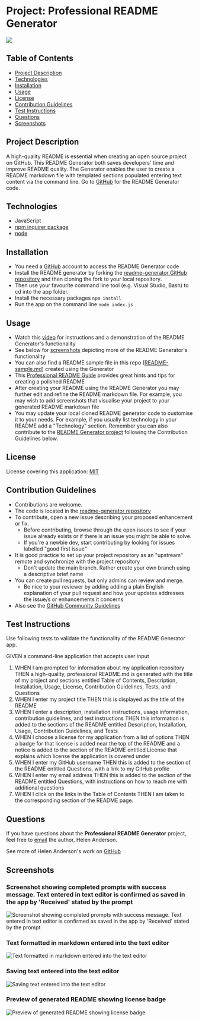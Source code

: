 
# Project: Professional README Generator


[![](https://img.shields.io/badge/License-MIT-brightgreen)](https://opensource.org/licenses/MIT)


## Table of Contents
  - [Project Description](#project-description)
  - [Technologies](#technologies)
  - [Installation](#installation)
  - [Usage](#usage)
  - [License](#license)
  - [Contribution Guidelines](#contribution-guidelines)
  - [Test Instructions](#test-instructions)
  - [Questions](#questions)
  - [Screenshots](#screenshots)

## Project Description 
A high-quality README is essential when creating an open source project on GitHub. This README Generator both saves developers' time and improve README quality. The Generator enables the user to create a README markdown file with templated sections populated entering text content via the command line. Go to [GitHub](https://github.com/grace-anderson/readme-generator) for the README Generator code.

## Technologies
* JavaScript
* [npm inquirer package](https://www.npmjs.com/package/inquirer?activeTab=readme)
* [node](https://nodejs.org/en/)

## Installation
* You need a [GitHub](https://github.com/) account to access the README Generator code
* Install the README generator by forking the [readme-generator GitHub repository](https://github.com/grace-anderson/readme-generator) and then cloning the fork to your local repository.
* Then use your favourite command line tool (e.g. Visual Studio, Bash) to cd into the app folder. 
* Install the necessary packages `npm install`
* Run the app on the command line `node index.js`

## Usage
* Watch this [video](https://drive.google.com/file/d/15Pljiea03gQkiEsWdFbSY-if3CEJi5Oj/view?usp=sharing) for instructions and a demonstration of the README Generator's functionality
* See below for [screenshots](#screenshots) depicting more of the README Generator's functionality
* You can also find a README sample file in this repo ([README-sample.md](readme-generator/README-sample.md)) created using the Generator
* This [Professional README Guide](https://coding-boot-camp.github.io/full-stack/github/professional-readme-guide) provides great hints and tips for creating a polished README
* After creating your README using the README Generator you may further edit and refine the README markdown file. For example, you may wish to add screenshots that visualise your project to your generated README markdown file
* You may update your local cloned README generator code to customise it to your needs. For example, if you usually list technology in your README add a "Technology" section. Remember you can also contribute to the [README Generator project](https://github.com/grace-anderson/readme-generator) following the Contribution Guidelines below.

## License
License covering this application: [MIT](https://opensource.org/licenses/MIT)

## Contribution Guidelines
* Contributions are welcome.
* The code is located in the [readme-generator repository](https://github.com/grace-anderson/readme-generator) 
* To contribute, open a new issue describing your proposed enhancement or fix.
  * Before contributing, browse through the open issues to see if your issue already exists or if there is an issue you might be able to solve. 
  * If you're a newbie dev, start contributing by looking for issues labelled "good first issue"
* It is good practice to set up your project repository as an "upstream" remote and synchronize with the project repository
  * Don't update the main branch. Rather create your own branch using a descriptive brief name
* You can create pull requests, but only admins can review and merge.
  * Be nice to your reviewer by adding adding a plain English explanation of your pull request and how your updates addresses the issue/s or enhancements it concerns
* Also see the [GitHub Community Guidelines](https://docs.github.com/en/site-policy/github-terms/github-community-guidelines)

## Test Instructions
Use following tests to validate the functionality of the README Generator app.

GIVEN a command-line application that accepts user input 
1. WHEN I am prompted for information about my application repository THEN a high-quality, professional README.md is generated with the title of my project and sections entitled Table of Contents, Description, Installation, Usage, License, Contribution Guidelines, Tests, and Questions
2. WHEN I enter my project title THEN this is displayed as the title of the README
3. WHEN I enter a description, installation instructions, usage information, contribution guidelines, and test instructions THEN this information is added to the sections of the README entitled Description, Installation, Usage, Contribution Guidelines, and Tests
4. WHEN I choose a license for my application from a list of options THEN a badge for that license is added near the top of the README and a notice is added to the section of the README entitled License that explains which license the application is covered under
5. WHEN I enter my GitHub username THEN this is added to the section of the README entitled Questions, with a link to my GitHub profile
6. WHEN I enter my email address THEN this is added to the section of the README entitled Questions, with instructions on how to reach me with additional questions
7. WHEN I click on the links in the Table of Contents THEN I am taken to the corresponding section of the README page.

## Questions 

If you have questions about the **Professional README Generator** project, feel free to [email](mailto:helen.g.anderson@me.com) the author, Helen Anderson.

See more of Helen Anderson's work on [GitHub](https://github.com/grace-anderson)

## Screenshots

### Screenshot showing completed prompts with success message. Text entered in text editor is confirmed as saved in the app by 'Received' stated by the prompt
![Screenshot showing completed prompts with success message. Text entered in text editor is confirmed as saved in the app by 'Received' stated by the prompt](/readme-generator/img/completed-prompts.png)

### Text formatted in markdown entered into the text editor
![Text formatted in markdown entered into the text editor](/readme-generator/img/formatted-markdown-in-text-editor.png)

### Saving text entered into the text editor
![Saving text entered into the text editor](/readme-generator/img/saving-text-entered-in-text-editor.png)

### Preview of generated README showing license badge
![Preview of generated README showing license badge](/readme-generator/img/readme-preview-with-license-badge.png)
